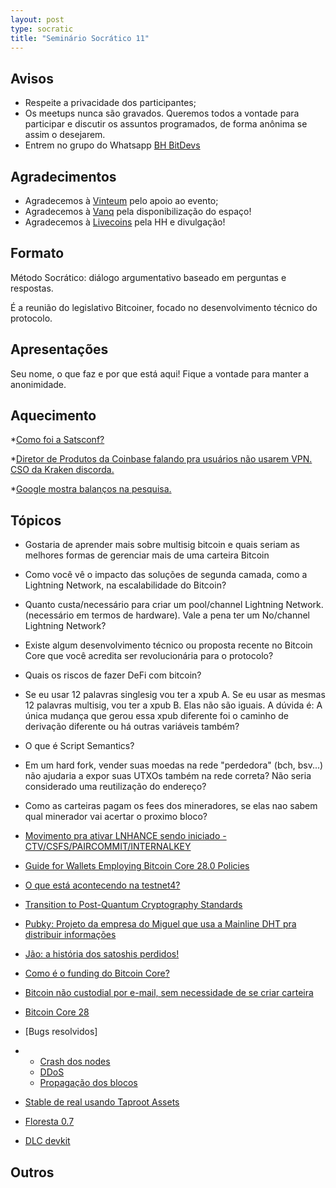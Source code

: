 ```yaml
---
layout: post
type: socratic
title: "Seminário Socrático 11"
---
```

## Avisos
- Respeite a privacidade dos participantes;
- Os meetups nunca são gravados. Queremos todos a vontade para participar e discutir os assuntos programados, de forma anônima se assim o desejarem.
- Entrem no grupo do Whatsapp [BH BitDevs](https://chat.whatsapp.com/EXLJjo3QURxBcj8bqxLc81) 

## Agradecimentos

- Agradecemos à [Vinteum](https://vinteum.org/) pelo apoio ao evento;
- Agradecemos à [Vanq](https://vanq.co/en/) pela disponibilização do espaço!
- Agradecemos à [Livecoins](https://livecoins.com.br/) pela HH e divulgação!

## Formato

Método Socrático: diálogo argumentativo baseado em perguntas e respostas.

É a reunião do legislativo Bitcoiner, focado no desenvolvimento técnico do protocolo.

## Apresentações

Seu nome, o que faz e por que está aqui! Fique a vontade para manter a anonimidade.

## Aquecimento

*[Como foi a Satsconf?](https://www.satsconf.com.br/)
  
*[Diretor de Produtos da Coinbase falando pra usuários não usarem VPN. CSO da Kraken discorda.](https://x.com/c7five/status/1863783134732394908)

*[Google mostra balanços na pesquisa.](https://www.google.com/search?q=bc1q9x95gufy4cze5w3ayaa3wkw648av4m59e7utphv92a4cqxtlrp6sezwapz)
 
## Tópicos


* Gostaria de aprender mais sobre multisig bitcoin e quais seriam as melhores formas de gerenciar mais de uma carteira Bitcoin
  
* Como você vê o impacto das soluções de segunda camada, como a Lightning Network, na escalabilidade do Bitcoin?
  
* Quanto custa/necessário para criar um pool/channel Lightning Network.(necessário em termos de hardware).
   Vale a pena ter um No/channel Lightning Network?
  
* Existe algum desenvolvimento técnico ou proposta recente no Bitcoin Core que você acredita ser revolucionária para o protocolo?
  
* Quais os riscos de fazer DeFi com bitcoin?

* Se eu usar 12 palavras singlesig vou ter a xpub A.
Se eu usar as mesmas 12 palavras multisig, vou ter a xpub B.
Elas não são iguais. A dúvida é: A única mudança que gerou essa xpub diferente foi o caminho de derivação diferente ou há outras variáveis também?

* O que é Script Semantics?

* Em um hard fork, vender suas moedas na rede "perdedora" (bch, bsv...) não ajudaria a expor suas UTXOs também na rede correta? Não seria considerado uma reutilização do endereço?
  
* Como as carteiras pagam os fees dos mineradores, se elas nao sabem qual minerador vai acertar o proximo bloco?

* [Movimento pra ativar LNHANCE sendo iniciado - CTV/CSFS/PAIRCOMMIT/INTERNALKEY](https://x.com/4moonsettler/status/1860658217983861233)
* [Guide for Wallets Employing Bitcoin Core 28.0 Policies](https://bitcoinops.org/en/bitcoin-core-28-wallet-integration-guide/)
* [O que está acontecendo na testnet4?](https://blog.dlsouza.lol/bitcoin/testnet/2024/12/02/testnet4.html)
* [Transition to Post-Quantum Cryptography Standards](https://csrc.nist.gov/Projects/post-quantum-cryptography/news)
* [Pubky: Projeto da empresa do Miguel que usa a Mainline DHT pra distribuir informações](https://pubky.org/)
* [Jão: a história dos satoshis perdidos!](https://tabctb.com/six/thebeginning/thetree/grim/iacceptyourterms.html)
* [Como é o funding do Bitcoin Core?](https://s3.amazonaws.com/1a1z.com/files/1A1z%20-%20Funding%20Bitcoin%20-%20Part%201.pdf)
* [Bitcoin não custodial por e-mail, sem necessidade de se criar carteira](https://emailbtc.net/)
* [Bitcoin Core 28](https://github.com/bitcoin/bitcoin/blob/master/doc/release-notes/release-notes-28.0.md)
* [Bugs resolvidos]
* * [Crash dos nodes](https://bitcoincore.org/en/2024/10/08/disclose-blocktxn-crash/)
  * [DDoS](https://bitcoincore.org/en/2024/10/08/disclose-large-inv-to-send/)
  * [Propagação dos blocos](https://bitcoincore.org/en/2024/10/08/disclose-mutated-blocks-hindering-propagation/)
* [Stable de real usando Taproot Assets](https://bitcoinnews.com/press-release/joltz-eulen-stablecoin-on-lightning-depix/)
* [Floresta 0.7](https://github.com/vinteumorg/Floresta/releases/tag/0.7.0)
* [DLC devkit](https://bennyb.dev/blog/dlcdevkit)

## Outros

